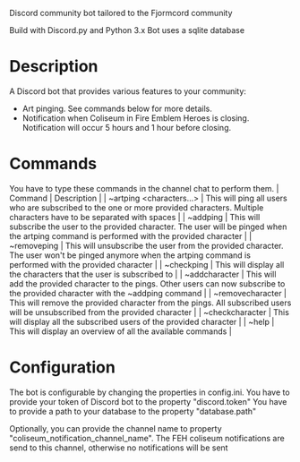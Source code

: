 Discord community bot tailored to the Fjormcord community

Build with Discord.py and Python 3.x
Bot uses a sqlite database

# Description
A Discord bot that provides various features to your community:
 * Art pinging. See commands below for more details.
 * Notification when Coliseum in Fire Emblem Heroes is closing. Notification will occur 5 hours and 1 hour before closing.

# Commands
You have to type these commands in the channel chat to perform them.
| Command | Description |
| ~artping <characters...> | This will ping all users who are subscribed to the one or more provided characters. Multiple characters have to be separated with spaces |
| ~addping <character> | This will subscribe the user to the provided character. The user will be pinged when the artping command is performed with the provided character |
| ~removeping <character> | This will unsubscribe the user from the provided character. The user won't be pinged anymore when the artping command is performed with the provided character |
| ~checkping | This will display all the characters that the user is subscribed to |
| ~addcharacter <character> | This will add the provided character to the pings. Other users can now subscribe to the provided character with the ~addping command |
| ~removecharacter <character> | This will remove the provided character from the pings. All subscribed users will be unsubscribed from the provided character |
| ~checkcharacter <character> | This will display all the subscribed users of the provided character |
| ~help | This will display an overview of all the available commands |

# Configuration
The bot is configurable by changing the properties in config.ini.
You have to provide your token of Discord bot to the property "discord.token"
You have to provide a path to your database to the property "database.path"

Optionally, you can provide the channel name to property "coliseum_notification_channel_name". The FEH coliseum notifications are send to this channel, otherwise no notifications will be sent